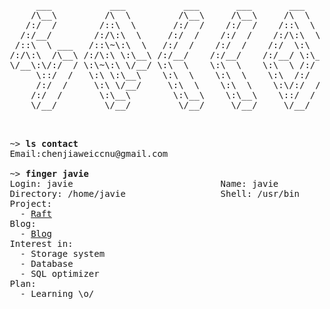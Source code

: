 <pre>
      ___           ___           ___       ___       ___     
     /\__\         /\  \         /\__\     /\__\     /\  \    
    /:/  /        /::\  \       /:/  /    /:/  /    /::\  \   
   /:/__/        /:/\:\  \     /:/  /    /:/  /    /:/\:\  \  
  /::\  \ ___   /::\~\:\  \   /:/  /    /:/  /    /:/  \:\  \ 
 /:/\:\  /\__\ /:/\:\ \:\__\ /:/__/    /:/__/    /:/__/ \:\__\
 \/__\:\/:/  / \:\~\:\ \/__/ \:\  \    \:\  \    \:\  \ /:/  /
      \::/  /   \:\ \:\__\    \:\  \    \:\  \    \:\  /:/  / 
      /:/  /     \:\ \/__/     \:\  \    \:\  \    \:\/:/  /  
     /:/  /       \:\__\        \:\__\    \:\__\    \::/  /   
     \/__/         \/__/         \/__/     \/__/     \/__/    


</pre>

<pre>
 ~> <strong>ls contact</strong>
 Email:chenjiaweiccnu@gmail.com

 ~> <strong>finger javie</strong>
 Login: javie                            Name: javie
 Directory: /home/javie                  Shell: /usr/bin
 Project:
   - <a href="https://github.com/jiaweichen666/RaftProtocol">Raft</a>
 Blog:
   - <a href="https://jiaweichen666.github.io/archives">Blog</a>
 Interest in:
   - Storage system
   - Database
   - SQL optimizer
 Plan:
   - Learning \o/
</pre>
